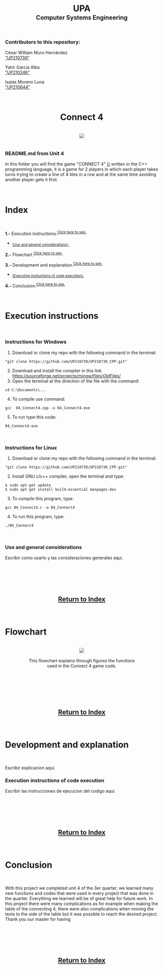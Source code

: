 <h1 align=center>
UPA<br><sup><sub>Computer Systems Engineering</sub></sup>
</h1>
<br>

### Contributors to this repository:
César William Muro Hernández<br>["UP210739"](https://github.com/UP210739)
<br>

Yahir Garcia Alba<br>["UP210246"](https://github.com/UP210246)
<br>

Isaias Moreno Luna<br>["UP210644"](https://github.com/UP210644)
<br>
<br>
<br>

<h1 align=center>
Connect 4
</h1>
<br>

<div align ="center">
<img src="/Image/C4.jpg"/>
</div>
<br>

### README.md from Unit 4
In this folder you will find the game "CONNECT 4" [()]() written in the C++ programming language, it is a game for 2 players in which each player takes turns trying to create a line of 4 tiles in a row and at the same time avoiding another player gets it first.
<br>
<br>
<br>

# Index
<br>

**1.-** Execution instructions.<sup>[Click here to see.](https://github.com/UP210739/UP210739_CPP/tree/main/U4#execution-instructions)</sup><br>
 - <sub>[(Use and general considerations).](https://github.com/UP210739/UP210739_CPP/tree/main/U4#use-and-general-considerations)</sub><br>

**2.-** Flowchart.<sup>[Click here to see.](https://github.com/UP210739/UP210739_CPP/tree/main/U4#flowchart)</sup><br>

**3.-** Development and explanation.<sup>[Click here to see.](https://github.com/UP210739/UP210739_CPP/tree/main/U4#development-and-explanation)</sup><br>
- <sub>[(Execution instructions of code execution).](https://github.com/UP210739/UP210739_CPP/tree/main/U4#execution-instructions-of-code-execution)</sub><br>

**4.-** Conclusion.<sup>[Click here to see.](https://github.com/UP210739/UP210739_CPP/tree/main/U4#conclision)</sup>
<br>
<br>
<br>

# Execution instructions
<br>

### Instructions for Windows 

1. Download or clone my repo with the following command in the terminal:
   
```
"git clone https://github.com/UP210739/UP210739_CPP.git"
```

2. Download and install the compiler in this link https://sourceforge.net/projects/mingw/files/OldFiles/ 
3. Open the terminal at the direction of the file with the command:

```
cd C:\Documents\...
```

4. To compile use command:

```
gcc  04_Connect4.cpp -o 04_Connect4.exe
```

5. To run type this code:

```
04_Connect4.exe
```
<br>

### Instructions for Linux 

1. Download or clone my repo with the following command in the terminal:
   
```
"git clone https://github.com/UP210739/UP210739_CPP.git"
```

2. Install GNU c/c++ compiler, open the terminal and type:

```
$ sudo apt-get update
$ sudo apt-get install build-essential manpages-dev
```

3. To compile this program, type:

```
gcc 04_Connect4.c -o 04_Connect4
```

4. To run this program, type:
   
```
./04_Connect4
```
<br>

### Use and general considerations
Escribir como usarlo y las consideraciones generales aqui.
<br>
<br>
<br>
<br>
<br>
<br>

<div align="center">
<h2>

[Return to Index](#index)
</h2>
</div>
<br>

# Flowchart
<br>

<div align ="center">
<img src="/Image/C4F.jpg"/>
</div>
<br>

<div align ="center">
This flowchart explains through figures the functions<br>used in the Connect 4 game code.
</div>
<br>
<br>
<br>
<br>
<br>
<br>

<div align="center">
<h2>

[Return to Index](#index)
</h2>
</div>
<br>

# Development and explanation
<br>

Escribir explicacion aqui.
<br>

### Execution instructions of code execution
Escribir las instrucciones de ejecucion del codigo aqui.
<br>
<br>
<br>
<br>
<br>
<br>

<div align="center">
<h2>

[Return to Index](#index)
</h2>
</div>
<br>

# Conclusion
<br>

With this project we completed unit 4 of the 3er quarter, we learned many new functions and codes that were used in every project that was done in the quarter. Everything we learned will be of great help for future work. In this project there were many complications as for example when making the table of the connecting 4, there were also complications when moving the texts to the side of the table but it was possible to reach the desired project. Thank you our master for having
<br>
<br>
<br>
<br>
<br>
<br>

<div align="center">
<h2>

[Return to Index](#index)
</h2>
</div>
<br>
